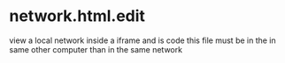 # network.html.edit
view a local network inside a iframe and is code
this file must be in the in same other computer than in the same network
